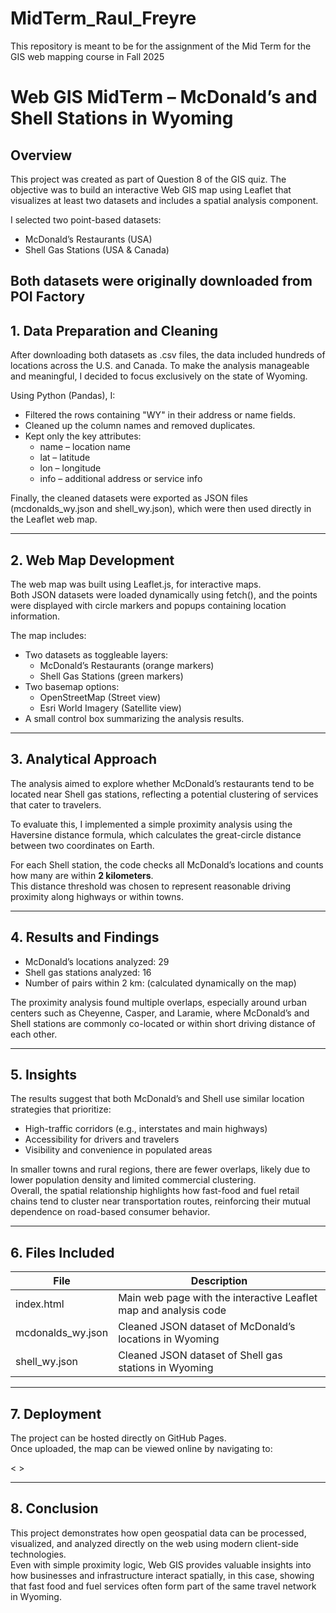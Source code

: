 # MidTerm_Raul_Freyre
This repository is meant to be for the assignment of the Mid Term for the GIS web mapping course in Fall 2025

#  Web GIS MidTerm – McDonald’s and Shell Stations in Wyoming

## Overview
This project was created as part of Question 8 of the GIS quiz. The objective was to build an interactive Web GIS map using Leaflet that visualizes at least two datasets and includes a spatial analysis component.

I selected two point-based datasets:
- McDonald’s Restaurants (USA)
- Shell Gas Stations (USA & Canada)

Both datasets were originally downloaded from POI Factory
---

## 1. Data Preparation and Cleaning
After downloading both datasets as .csv files, the data included hundreds of locations across the U.S. and Canada. To make the analysis manageable and meaningful, I decided to focus exclusively on the state of Wyoming.

Using Python (Pandas), I:
- Filtered the rows containing "WY" in their address or name fields.
- Cleaned up the column names and removed duplicates.
- Kept only the key attributes:
  - name – location name  
  - lat – latitude  
  - lon – longitude  
  - info – additional address or service info  

Finally, the cleaned datasets were exported as JSON files (mcdonalds_wy.json and shell_wy.json), which were then used directly in the Leaflet web map.

---

## 2. Web Map Development
The web map was built using Leaflet.js, for interactive maps.  
Both JSON datasets were loaded dynamically using fetch(), and the points were displayed with circle markers and popups containing location information.

The map includes:
- Two datasets as toggleable layers:  
  - McDonald’s Restaurants (orange markers)  
  - Shell Gas Stations (green markers)  
- Two basemap options:  
  - OpenStreetMap (Street view)  
  - Esri World Imagery (Satellite view)  
- A small control box summarizing the analysis results.

---

## 3. Analytical Approach
The analysis aimed to explore whether McDonald’s restaurants tend to be located near Shell gas stations, reflecting a potential clustering of services that cater to travelers.

To evaluate this, I implemented a simple proximity analysis using the Haversine distance formula, which calculates the great-circle distance between two coordinates on Earth.

For each Shell station, the code checks all McDonald’s locations and counts how many are within **2 kilometers**.  
This distance threshold was chosen to represent reasonable driving proximity along highways or within towns.

---

## 4. Results and Findings
- McDonald’s locations analyzed: 29  
- Shell gas stations analyzed: 16  
- Number of pairs within 2 km: (calculated dynamically on the map) 

The proximity analysis found multiple overlaps, especially around urban centers such as Cheyenne, Casper, and Laramie, where McDonald’s and Shell stations are commonly co-located or within short driving distance of each other.

---

## 5. Insights
The results suggest that both McDonald’s and Shell use similar location strategies that prioritize:
- High-traffic corridors (e.g., interstates and main highways)  
- Accessibility for drivers and travelers  
- Visibility and convenience in populated areas  

In smaller towns and rural regions, there are fewer overlaps, likely due to lower population density and limited commercial clustering.  
Overall, the spatial relationship highlights how fast-food and fuel retail chains tend to cluster near transportation routes, reinforcing their mutual dependence on road-based consumer behavior.

---

## 6. Files Included
| File | Description |
|------|--------------|
| index.html | Main web page with the interactive Leaflet map and analysis code |
| mcdonalds_wy.json | Cleaned JSON dataset of McDonald’s locations in Wyoming |
| shell_wy.json | Cleaned JSON dataset of Shell gas stations in Wyoming |

---

## 7. Deployment
The project can be hosted directly on GitHub Pages.  
Once uploaded, the map can be viewed online by navigating to:  

<  >


---

## 8. Conclusion
This project demonstrates how open geospatial data can be processed, visualized, and analyzed directly on the web using modern client-side technologies.  
Even with simple proximity logic, Web GIS provides valuable insights into how businesses and infrastructure interact spatially, in this case, showing that fast food and fuel services often form part of the same travel network in Wyoming.
